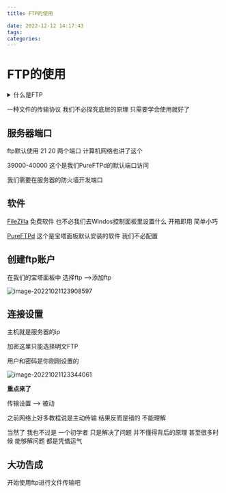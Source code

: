```yaml
---
title: FTP的使用

date: 2022-12-12 14:17:43
tags:
categories:
---
```


# FTP的使用

<details><summary>什么是FTP</summary>
    FTP (File Transfer Protocol) is used to communicate and transfer files  between computers on a TCP/IP (Transmission Control Protocol/Internet  Protocol) network, aka the internet. Users, who have been granted  access, can receive and transfer files in the File Transfer Protocol  server (also known as FTP host/site).
</details>



一种文件的传输协议 我们不必探究底层的原理 只需要学会使用就好了 

## 服务器端口

ftp默认使用 21 20 两个端口 计算机网络也讲了这个

39000-40000 这个是我们PureFTPd的默认端口访问 

我们需要在服务器的防火墙开发端口

## 软件

[FileZilla](https://filezilla-project.org/) 免费软件 也不必我们去Windos控制面板里设置什么 开箱即用 简单小巧

[PureFTPd]() 这个是宝塔面板默认安装的软件 我们不必配置

## 创建ftp账户

在我们的宝塔面板中 选择ftp –>添加ftp

![image-20221021123908597](https://i0.hdslb.com/bfs/album/a877f6480cc8ab1ccb10bd2f9636ec807a009331.png)



## 连接设置

主机就是服务器的ip 

加密这里只能选择明文FTP

用户和密码是你刚刚设置的

![image-20221021123344061](https://i0.hdslb.com/bfs/album/af3a4f73bd3d90b8cb98d6fea23cb0e3dd011ec6.png)

**重点来了**

传输设置 –> 被动 

之前网络上好多教程说是主动传输 结果反而是错的 不能理解

当然了 我也不过是 一个初学者 只是解决了问题 并不懂得背后的原理 甚至很多时候 能够解问题 都是凭借运气

## 大功告成 

开始使用ftp进行文件传输吧